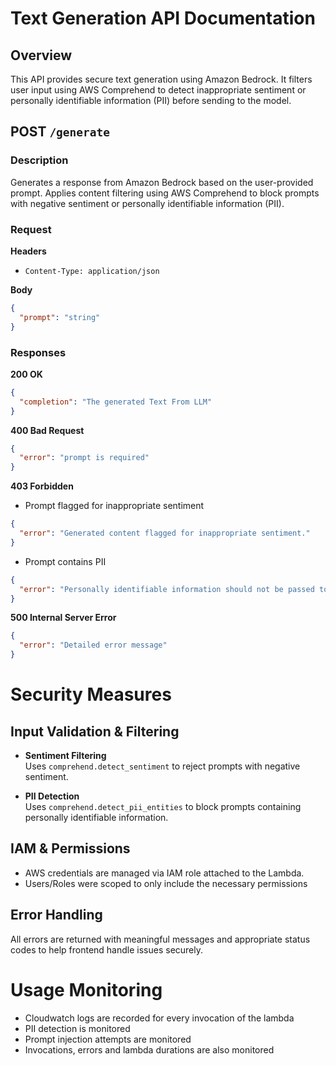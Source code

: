 # Text Generation API Documentation

## Overview

This API provides secure text generation using Amazon Bedrock. It filters user input using AWS Comprehend to detect inappropriate sentiment or personally identifiable information (PII) before sending to the model.

## POST `/generate`

### Description
Generates a response from Amazon Bedrock based on the user-provided prompt. Applies content filtering using AWS Comprehend to block prompts with negative sentiment or personally identifiable information (PII).

### Request

**Headers**
- `Content-Type: application/json`

**Body**
```json
{
  "prompt": "string"
}
```

### Responses

**200 OK**
```json
{
  "completion": "The generated Text From LLM"
}
```

**400 Bad Request**
```json
{
  "error": "prompt is required"
}
```

**403 Forbidden**
- Prompt flagged for inappropriate sentiment
```json
{
  "error": "Generated content flagged for inappropriate sentiment."
}
```

- Prompt contains PII
```json
{
  "error": "Personally identifiable information should not be passed to the llm."
}
```

**500 Internal Server Error**
```json
{
  "error": "Detailed error message"
}
```

# Security Measures

## Input Validation & Filtering

- **Sentiment Filtering**  
  Uses `comprehend.detect_sentiment` to reject prompts with negative sentiment.

- **PII Detection**  
  Uses `comprehend.detect_pii_entities` to block prompts containing personally identifiable information.

## IAM & Permissions

- AWS credentials are managed via IAM role attached to the Lambda.
- Users/Roles were scoped to only include the necessary permissions

## Error Handling

All errors are returned with meaningful messages and appropriate status codes to help frontend handle issues securely.

# Usage Monitoring

- Cloudwatch logs are recorded for every invocation of the lambda
- PII detection is monitored
- Prompt injection attempts are monitored
- Invocations, errors and lambda durations are also monitored